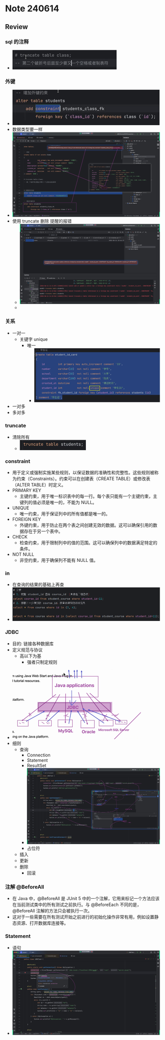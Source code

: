 # Note 240614

## Review

### sql 的注释
- ![img.png](img.png)

### 外键
- ![img_1.png](img_1.png)
- 数据类型要一样
- ![img_2.png](img_2.png)
- 使用 truncate 删除 提醒的报错
  - ![img_4.png](img_4.png)
  - 
### 关系
- 一对一
  - 关键字 unique
    - 唯一
      - ![img_3.png](img_3.png)
- 一对多
- 多对多

### truncate
- 清除所有
  - ![img_5.png](img_5.png)

### constraint  
- 用于定义或强制实施某些规则，以保证数据的准确性和完整性。这些规则被称为约束（Constraints）。约束可以在创建表（CREATE TABLE）或修改表（ALTER TABLE）时定义。
- PRIMARY KEY
  - 主键约束，用于唯一标识表中的每一行。每个表只能有一个主键约束，主键列的值必须是唯一的，不能为 NULL。
- UNIQUE
  - 唯一约束，用于保证列中的所有值都是唯一的。
- FOREIGN KEY
  - 外键约束，用于防止在两个表之间创建无效的数据。这可以确保引用的数据存在于另一个表中。
- CHECK
  - 检查约束，用于限制列中的值的范围。这可以确保列中的数据满足特定的条件。
- NOT NULL
  - 非空约束，用于确保列不能有 NULL 值。

### in
- 在查询的结果的基础上再查
- ![img_6.png](img_6.png)

### JDBC
- 目的: 链接各种数据库
- 定义规范与协议
  - 高以下为基
    - 强者只制定规则
- ![img_7.png](img_7.png)
- 细则
  - 查询
    - Connection
    - Statement
    - ResultSet
    - ![img_9.png](img_9.png)
    - 占位符
  - 插入
  - 更新
  - 删除
      - 回滚

### 注解 @BeforeAll
- 在 Java 中，@BeforeAll 是 JUnit 5 中的一个注解，它用来标记一个方法应该在当前测试类中的所有测试之前执行。与 @BeforeEach 不同的是，@BeforeAll 注解的方法只会被执行一次。
- 这对于一些需要在所有测试开始之前进行的初始化操作非常有用，例如设置静态资源、打开数据库连接等。

### Statement
- 语句
- ![img_8.png](img_8.png)